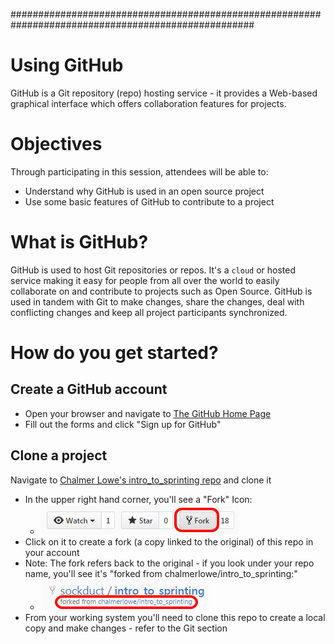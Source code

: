 ####################################################################################################
# Using GitHub
GitHub is a Git repository (repo) hosting service - it provides a Web-based graphical interface
which offers collaboration features for projects.

# Objectives
Through participating in this session, attendees will be able to:
* Understand why GitHub is used in an open source project
* Use some basic features of GitHub to contribute to a project

# What is GitHub?
GitHub is used to host Git repositories or repos.  It's a `cloud` or hosted service making it
easy for people from all over the world to easily collaborate on and contribute to projects
such as Open Source.  GitHub is used in tandem with Git to make changes, share the changes,
deal with conflicting changes and keep all project participants synchronized.

# How do you get started?
## Create a GitHub account
* Open your browser and navigate to [The GitHub Home Page](https://github.com/)
* Fill out the forms and click "Sign up for GitHub"

## Clone a project
Navigate to [Chalmer Lowe's intro_to_sprinting repo](https://github.com/chalmerlowe/intro_to_sprinting/) and clone it
* In the upper right hand corner, you'll see a "Fork" Icon:
  * ![Fork a Repo Button](images/fork-repo-icon.png)
* Click on it to create a fork (a copy linked to the original) of this repo in your account
* Note:  The fork refers back to the original - if you look under your repo name, you'll see
it's "forked from chalmerlowe/intro_to_sprinting:"
  * ![Fork link to original repo](images/fork-repo-link.png)
* From your working system you'll need to clone this repo to create a local copy and make changes - refer to the Git section

